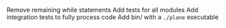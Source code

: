 Remove remaining while statements
Add tests for all modules
Add integration tests to fully process code
Add bin/ with a `./plane` executable
